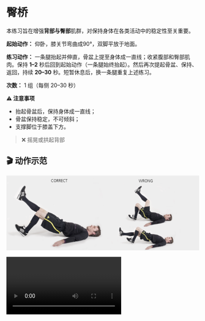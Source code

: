 # 臀桥

本练习旨在增强**背部与臀部**肌群，对保持身体在各类活动中的稳定性至关重要。

**起始动作：** 仰卧，膝关节弯曲成90°，双脚平放于地面。

**练习动作：** 一条腿抬起并伸直，骨盆上提至身体成一直线；收紧腹部和臀部肌肉。保持 **1–2** 秒后回到起始动作（一条腿始终抬起）。然后再次提起骨盆、保持、返回，持续 **20–30** 秒。短暂休息后，换一条腿重复上述练习。

**次数：** 1 组（每侧 20–30 秒）

**⚠️ 注意事项**

- 抬起骨盆后，保持身体成一直线；
- 骨盆保持稳定，不可倾斜；
- 支撑脚位于膝盖下方。

>❌ 摇晃或拱起背部

## 🎬 动作示范

![bridge](../../figures/part2/level_2/bridgep.png)

<div class="center-video">
    <video controls>
        <source src="../../videos/part2/level2/bridge.mp4" type="video/mp4">
    </video>
</div>
